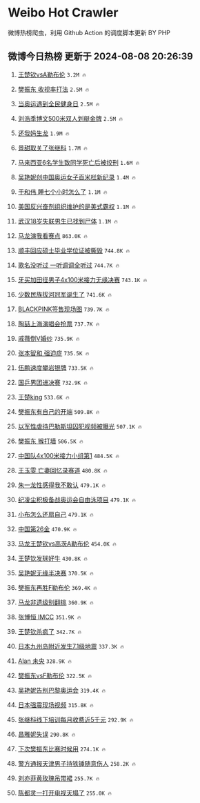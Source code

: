 # Weibo Hot Crawler 



微博热榜爬虫，利用 Github Action 的调度脚本更新 BY PHP 


## 微博今日热榜 更新于 2024-08-08 20:26:39 
1. [王楚钦vsA勒布伦](https://s.weibo.com/weibo?q=%23%E7%8E%8B%E6%A5%9A%E9%92%A6vsA%E5%8B%92%E5%B8%83%E4%BC%A6%23&t=31&band_rank=1&Refer=top) `3.2M 🔥` 

1. [樊振东 收视率打法](https://s.weibo.com/weibo?q=%E6%A8%8A%E6%8C%AF%E4%B8%9C%20%E6%94%B6%E8%A7%86%E7%8E%87%E6%89%93%E6%B3%95&t=31&band_rank=2&Refer=top) `2.5M 🔥` 

1. [当奥运遇到全民健身日](https://s.weibo.com/weibo?q=%23%E5%BD%93%E5%A5%A5%E8%BF%90%E9%81%87%E5%88%B0%E5%85%A8%E6%B0%91%E5%81%A5%E8%BA%AB%E6%97%A5%23&t=31&band_rank=3&Refer=top) `2.5M 🔥` 

1. [刘浩季博文500米双人划艇金牌](https://s.weibo.com/weibo?q=%23%E5%88%98%E6%B5%A9%E5%AD%A3%E5%8D%9A%E6%96%87500%E7%B1%B3%E5%8F%8C%E4%BA%BA%E5%88%92%E8%89%87%E9%87%91%E7%89%8C%23&t=31&band_rank=4&Refer=top) `2.5M 🔥` 

1. [还我妈生龙](https://s.weibo.com/weibo?q=%23%E8%BF%98%E6%88%91%E5%A6%88%E7%94%9F%E9%BE%99%23&t=31&band_rank=5&Refer=top) `1.9M 🔥` 

1. [景甜取关了张继科](https://s.weibo.com/weibo?q=%23%E6%99%AF%E7%94%9C%E5%8F%96%E5%85%B3%E4%BA%86%E5%BC%A0%E7%BB%A7%E7%A7%91%23&t=31&band_rank=6&Refer=top) `1.7M 🔥` 

1. [马来西亚6名学生致同学死亡后被绞刑](https://s.weibo.com/weibo?q=%23%E9%A9%AC%E6%9D%A5%E8%A5%BF%E4%BA%9A6%E5%90%8D%E5%AD%A6%E7%94%9F%E8%87%B4%E5%90%8C%E5%AD%A6%E6%AD%BB%E4%BA%A1%E5%90%8E%E8%A2%AB%E7%BB%9E%E5%88%91%23&t=31&band_rank=7&Refer=top) `1.6M 🔥` 

1. [吴艳妮创中国奥运女子百米栏新纪录](https://s.weibo.com/weibo?q=%23%E5%90%B4%E8%89%B3%E5%A6%AE%E5%88%9B%E4%B8%AD%E5%9B%BD%E5%A5%A5%E8%BF%90%E5%A5%B3%E5%AD%90%E7%99%BE%E7%B1%B3%E6%A0%8F%E6%96%B0%E7%BA%AA%E5%BD%95%23&t=31&band_rank=8&Refer=top) `1.4M 🔥` 

1. [于和伟 睡七个小时怎么了](https://s.weibo.com/weibo?q=%E4%BA%8E%E5%92%8C%E4%BC%9F%20%E7%9D%A1%E4%B8%83%E4%B8%AA%E5%B0%8F%E6%97%B6%E6%80%8E%E4%B9%88%E4%BA%86&t=31&band_rank=9&Refer=top) `1.1M 🔥` 

1. [美国反兴奋剂组织维护的是美式霸权](https://s.weibo.com/weibo?q=%23%E7%BE%8E%E5%9B%BD%E5%8F%8D%E5%85%B4%E5%A5%8B%E5%89%82%E7%BB%84%E7%BB%87%E7%BB%B4%E6%8A%A4%E7%9A%84%E6%98%AF%E7%BE%8E%E5%BC%8F%E9%9C%B8%E6%9D%83%23&t=31&band_rank=10&Refer=top) `1.1M 🔥` 

1. [武汉18岁失联男生已找到尸体](https://s.weibo.com/weibo?q=%23%E6%AD%A6%E6%B1%8918%E5%B2%81%E5%A4%B1%E8%81%94%E7%94%B7%E7%94%9F%E5%B7%B2%E6%89%BE%E5%88%B0%E5%B0%B8%E4%BD%93%23&t=31&band_rank=11&Refer=top) `1.1M 🔥` 

1. [马龙演我看赛点](https://s.weibo.com/weibo?q=%23%E9%A9%AC%E9%BE%99%E6%BC%94%E6%88%91%E7%9C%8B%E8%B5%9B%E7%82%B9%23&t=31&band_rank=12&Refer=top) `863.0K 🔥` 

1. [顺丰回应硕士毕业学位证被撕毁](https://s.weibo.com/weibo?q=%23%E9%A1%BA%E4%B8%B0%E5%9B%9E%E5%BA%94%E7%A1%95%E5%A3%AB%E6%AF%95%E4%B8%9A%E5%AD%A6%E4%BD%8D%E8%AF%81%E8%A2%AB%E6%92%95%E6%AF%81%23&t=31&band_rank=13&Refer=top) `744.8K 🔥` 

1. [歌名没听过 一听调调全听过](https://s.weibo.com/weibo?q=%E6%AD%8C%E5%90%8D%E6%B2%A1%E5%90%AC%E8%BF%87%20%E4%B8%80%E5%90%AC%E8%B0%83%E8%B0%83%E5%85%A8%E5%90%AC%E8%BF%87&t=31&band_rank=14&Refer=top) `744.7K 🔥` 

1. [牙买加田径男子4x100米接力无缘决赛](https://s.weibo.com/weibo?q=%23%E7%89%99%E4%B9%B0%E5%8A%A0%E7%94%B0%E5%BE%84%E7%94%B7%E5%AD%904x100%E7%B1%B3%E6%8E%A5%E5%8A%9B%E6%97%A0%E7%BC%98%E5%86%B3%E8%B5%9B%23&t=31&band_rank=15&Refer=top) `743.1K 🔥` 

1. [少数民族拔河冠军诞生了](https://s.weibo.com/weibo?q=%23%E5%B0%91%E6%95%B0%E6%B0%91%E6%97%8F%E6%8B%94%E6%B2%B3%E5%86%A0%E5%86%9B%E8%AF%9E%E7%94%9F%E4%BA%86%23&t=31&band_rank=16&Refer=top) `741.6K 🔥` 

1. [BLACKPINK签售现场图](https://s.weibo.com/weibo?q=%23BLACKPINK%E7%AD%BE%E5%94%AE%E7%8E%B0%E5%9C%BA%E5%9B%BE%23&t=31&band_rank=17&Refer=top) `739.7K 🔥` 

1. [陶喆上海演唱会抢票](https://s.weibo.com/weibo?q=%E9%99%B6%E5%96%86%E4%B8%8A%E6%B5%B7%E6%BC%94%E5%94%B1%E4%BC%9A%E6%8A%A2%E7%A5%A8&t=31&band_rank=18&Refer=top) `737.7K 🔥` 

1. [戚薇倒V婚纱](https://s.weibo.com/weibo?q=%23%E6%88%9A%E8%96%87%E5%80%92V%E5%A9%9A%E7%BA%B1%23&t=31&band_rank=19&Refer=top) `735.9K 🔥` 

1. [张本智和 强迫症](https://s.weibo.com/weibo?q=%E5%BC%A0%E6%9C%AC%E6%99%BA%E5%92%8C%20%E5%BC%BA%E8%BF%AB%E7%97%87&t=31&band_rank=20&Refer=top) `735.5K 🔥` 

1. [伍鹏速度攀岩银牌](https://s.weibo.com/weibo?q=%23%E4%BC%8D%E9%B9%8F%E9%80%9F%E5%BA%A6%E6%94%80%E5%B2%A9%E9%93%B6%E7%89%8C%23&t=31&band_rank=21&Refer=top) `733.5K 🔥` 

1. [国乒男团进决赛](https://s.weibo.com/weibo?q=%23%E5%9B%BD%E4%B9%92%E7%94%B7%E5%9B%A2%E8%BF%9B%E5%86%B3%E8%B5%9B%23&t=31&band_rank=22&Refer=top) `732.9K 🔥` 

1. [王楚king](https://s.weibo.com/weibo?q=%E7%8E%8B%E6%A5%9Aking&t=31&band_rank=23&Refer=top) `533.6K 🔥` 

1. [樊振东有自己的开端](https://s.weibo.com/weibo?q=%E6%A8%8A%E6%8C%AF%E4%B8%9C%E6%9C%89%E8%87%AA%E5%B7%B1%E7%9A%84%E5%BC%80%E7%AB%AF&t=31&band_rank=24&Refer=top) `509.8K 🔥` 

1. [以军性虐待巴勒斯坦囚犯视频被曝光](https://s.weibo.com/weibo?q=%23%E4%BB%A5%E5%86%9B%E6%80%A7%E8%99%90%E5%BE%85%E5%B7%B4%E5%8B%92%E6%96%AF%E5%9D%A6%E5%9B%9A%E7%8A%AF%E8%A7%86%E9%A2%91%E8%A2%AB%E6%9B%9D%E5%85%89%23&t=31&band_rank=25&Refer=top) `507.1K 🔥` 

1. [樊振东 猴打墙](https://s.weibo.com/weibo?q=%E6%A8%8A%E6%8C%AF%E4%B8%9C%20%E7%8C%B4%E6%89%93%E5%A2%99&t=31&band_rank=26&Refer=top) `506.5K 🔥` 

1. [中国队4x100米接力小组第1](https://s.weibo.com/weibo?q=%23%E4%B8%AD%E5%9B%BD%E9%98%9F4x100%E7%B1%B3%E6%8E%A5%E5%8A%9B%E5%B0%8F%E7%BB%84%E7%AC%AC1%23&t=31&band_rank=27&Refer=top) `484.5K 🔥` 

1. [王玉雯 亡妻回忆录赛道](https://s.weibo.com/weibo?q=%E7%8E%8B%E7%8E%89%E9%9B%AF%20%E4%BA%A1%E5%A6%BB%E5%9B%9E%E5%BF%86%E5%BD%95%E8%B5%9B%E9%81%93&t=31&band_rank=28&Refer=top) `480.8K 🔥` 

1. [朱一龙性感得我不敢认](https://s.weibo.com/weibo?q=%E6%9C%B1%E4%B8%80%E9%BE%99%E6%80%A7%E6%84%9F%E5%BE%97%E6%88%91%E4%B8%8D%E6%95%A2%E8%AE%A4&t=31&band_rank=29&Refer=top) `479.1K 🔥` 

1. [纪凌尘积极备战奥运会自由泳项目](https://s.weibo.com/weibo?q=%E7%BA%AA%E5%87%8C%E5%B0%98%E7%A7%AF%E6%9E%81%E5%A4%87%E6%88%98%E5%A5%A5%E8%BF%90%E4%BC%9A%E8%87%AA%E7%94%B1%E6%B3%B3%E9%A1%B9%E7%9B%AE&t=31&band_rank=30&Refer=top) `479.1K 🔥` 

1. [小布怎么还扇自己](https://s.weibo.com/weibo?q=%E5%B0%8F%E5%B8%83%E6%80%8E%E4%B9%88%E8%BF%98%E6%89%87%E8%87%AA%E5%B7%B1&t=31&band_rank=31&Refer=top) `479.1K 🔥` 

1. [中国第26金](https://s.weibo.com/weibo?q=%23%E4%B8%AD%E5%9B%BD%E7%AC%AC26%E9%87%91%23&t=31&band_rank=32&Refer=top) `470.9K 🔥` 

1. [马龙王楚钦vs高茨A勒布伦](https://s.weibo.com/weibo?q=%23%E9%A9%AC%E9%BE%99%E7%8E%8B%E6%A5%9A%E9%92%A6vs%E9%AB%98%E8%8C%A8A%E5%8B%92%E5%B8%83%E4%BC%A6%23&t=31&band_rank=33&Refer=top) `454.0K 🔥` 

1. [王楚钦发球好牛](https://s.weibo.com/weibo?q=%E7%8E%8B%E6%A5%9A%E9%92%A6%E5%8F%91%E7%90%83%E5%A5%BD%E7%89%9B&t=31&band_rank=34&Refer=top) `430.8K 🔥` 

1. [吴艳妮无缘半决赛](https://s.weibo.com/weibo?q=%23%E5%90%B4%E8%89%B3%E5%A6%AE%E6%97%A0%E7%BC%98%E5%8D%8A%E5%86%B3%E8%B5%9B%23&t=31&band_rank=35&Refer=top) `370.5K 🔥` 

1. [樊振东再胜F勒布伦](https://s.weibo.com/weibo?q=%23%E6%A8%8A%E6%8C%AF%E4%B8%9C%E5%86%8D%E8%83%9CF%E5%8B%92%E5%B8%83%E4%BC%A6%23&t=31&band_rank=36&Refer=top) `369.4K 🔥` 

1. [马龙非遗级别翻挑](https://s.weibo.com/weibo?q=%E9%A9%AC%E9%BE%99%E9%9D%9E%E9%81%97%E7%BA%A7%E5%88%AB%E7%BF%BB%E6%8C%91&t=31&band_rank=37&Refer=top) `360.9K 🔥` 

1. [张博恒 IMCC](https://s.weibo.com/weibo?q=%E5%BC%A0%E5%8D%9A%E6%81%92%20IMCC&t=31&band_rank=38&Refer=top) `351.9K 🔥` 

1. [王楚钦杀疯了](https://s.weibo.com/weibo?q=%E7%8E%8B%E6%A5%9A%E9%92%A6%E6%9D%80%E7%96%AF%E4%BA%86&t=31&band_rank=39&Refer=top) `342.7K 🔥` 

1. [日本九州岛附近发生7.1级地震](https://s.weibo.com/weibo?q=%23%E6%97%A5%E6%9C%AC%E4%B9%9D%E5%B7%9E%E5%B2%9B%E9%99%84%E8%BF%91%E5%8F%91%E7%94%9F7.1%E7%BA%A7%E5%9C%B0%E9%9C%87%23&t=31&band_rank=40&Refer=top) `337.3K 🔥` 

1. [Alan 未央](https://s.weibo.com/weibo?q=Alan%20%E6%9C%AA%E5%A4%AE&t=31&band_rank=41&Refer=top) `328.9K 🔥` 

1. [樊振东vsF勒布伦](https://s.weibo.com/weibo?q=%23%E6%A8%8A%E6%8C%AF%E4%B8%9CvsF%E5%8B%92%E5%B8%83%E4%BC%A6%23&t=31&band_rank=42&Refer=top) `322.5K 🔥` 

1. [吴艳妮告别巴黎奥运会](https://s.weibo.com/weibo?q=%23%E5%90%B4%E8%89%B3%E5%A6%AE%E5%91%8A%E5%88%AB%E5%B7%B4%E9%BB%8E%E5%A5%A5%E8%BF%90%E4%BC%9A%23&t=31&band_rank=43&Refer=top) `319.4K 🔥` 

1. [日本强震现场视频](https://s.weibo.com/weibo?q=%23%E6%97%A5%E6%9C%AC%E5%BC%BA%E9%9C%87%E7%8E%B0%E5%9C%BA%E8%A7%86%E9%A2%91%23&t=31&band_rank=44&Refer=top) `315.8K 🔥` 

1. [张继科线下培训每月收费近5千元](https://s.weibo.com/weibo?q=%23%E5%BC%A0%E7%BB%A7%E7%A7%91%E7%BA%BF%E4%B8%8B%E5%9F%B9%E8%AE%AD%E6%AF%8F%E6%9C%88%E6%94%B6%E8%B4%B9%E8%BF%915%E5%8D%83%E5%85%83%23&t=31&band_rank=45&Refer=top) `292.9K 🔥` 

1. [昌雅妮失误](https://s.weibo.com/weibo?q=%23%E6%98%8C%E9%9B%85%E5%A6%AE%E5%A4%B1%E8%AF%AF%23&t=31&band_rank=46&Refer=top) `290.8K 🔥` 

1. [下次樊振东比赛时候用](https://s.weibo.com/weibo?q=%E4%B8%8B%E6%AC%A1%E6%A8%8A%E6%8C%AF%E4%B8%9C%E6%AF%94%E8%B5%9B%E6%97%B6%E5%80%99%E7%94%A8&t=31&band_rank=47&Refer=top) `274.1K 🔥` 

1. [警方通报天津男子持铁锤随意伤人](https://s.weibo.com/weibo?q=%23%E8%AD%A6%E6%96%B9%E9%80%9A%E6%8A%A5%E5%A4%A9%E6%B4%A5%E7%94%B7%E5%AD%90%E6%8C%81%E9%93%81%E9%94%A4%E9%9A%8F%E6%84%8F%E4%BC%A4%E4%BA%BA%23&t=31&band_rank=48&Refer=top) `258.2K 🔥` 

1. [刘亦菲黄玫瑰吊带裙](https://s.weibo.com/weibo?q=%23%E5%88%98%E4%BA%A6%E8%8F%B2%E9%BB%84%E7%8E%AB%E7%91%B0%E5%90%8A%E5%B8%A6%E8%A3%99%23&t=31&band_rank=49&Refer=top) `255.7K 🔥` 

1. [陈都灵一打开电视天塌了](https://s.weibo.com/weibo?q=%E9%99%88%E9%83%BD%E7%81%B5%E4%B8%80%E6%89%93%E5%BC%80%E7%94%B5%E8%A7%86%E5%A4%A9%E5%A1%8C%E4%BA%86&t=31&band_rank=50&Refer=top) `255.0K 🔥` 


